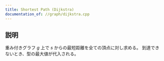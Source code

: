 ```yaml
---
title: Shortest Path (Dijkstra)
documentation_of: //graph/dijkstra.cpp
---
```


## 説明
重み付きグラフ $g$ 上で $s$ からの最短距離を全ての頂点に対し求める。
到達できないとき、型の最大値が代入される。